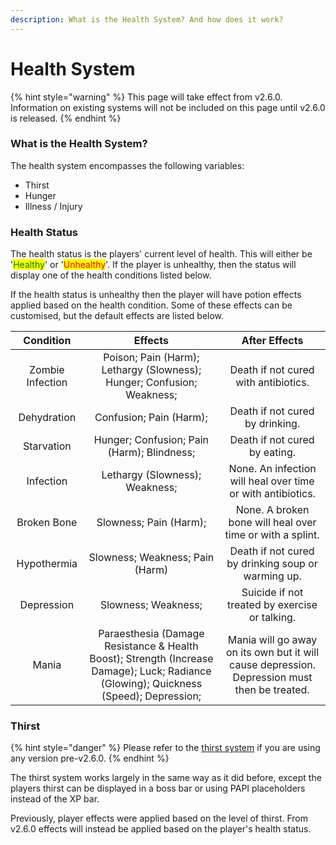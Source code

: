 ```yaml
---
description: What is the Health System? And how does it work?
---
```


# Health System

{% hint style="warning" %}
This page will take effect from v2.6.0. Information on existing systems will not be included on this page until v2.6.0 is released.
{% endhint %}

### What is the Health System?

The health system encompasses the following variables:

* Thirst
* Hunger
* Illness / Injury

### Health Status

The health status is the players' current level of health. This will either be '<mark style="color:green;">Healthy</mark>' or '<mark style="color:red;">Unhealthy</mark>'. If the player is unhealthy, then the status will display one of the health conditions listed below.

If the health status is unhealthy then the player will have potion effects applied based on the health condition. Some of these effects can be customised, but the default effects are listed below.

|     Condition     |                                                                 Effects                                                                |                                         After Effects                                        |
| :---------------: | :------------------------------------------------------------------------------------------------------------------------------------: | :------------------------------------------------------------------------------------------: |
|  Zombie Infection |                                 Poison; Pain (Harm); Lethargy (Slowness); Hunger; Confusion; Weakness;                                 |                             Death if not cured with antibiotics.                             |
|    Dehydration    |                                                         Confusion; Pain (Harm);                                                        |                                Death if not cured by drinking.                               |
|     Starvation    |                                               Hunger; Confusion; Pain (Harm); Blindness;                                               |                                 Death if not cured by eating.                                |
|     Infection     |                                                     Lethargy (Slowness); Weakness;                                                     |                  None. An infection will heal over time or with antibiotics.                 |
|    Broken Bone    |                                                         Slowness; Pain (Harm);                                                         |                   None. A broken bone will heal over time or with a splint.                  |
|    Hypothermia    |                                                     Slowness; Weakness; Pain (Harm)                                                    |                      Death if not cured by drinking soup or warming up.                      |
|     Depression    |                                                           Slowness; Weakness;                                                          |                        Suicide if not treated by exercise or talking.                        |
|       Mania       | Paraesthesia (Damage Resistance & Health Boost);  Strength (Increase Damage); Luck; Radiance (Glowing); Quickness (Speed); Depression; | Mania will go away on its own but it will cause depression. Depression must then be treated. |

### Thirst

{% hint style="danger" %}
Please refer to the [thirst system](thirst-system.md) if you are using any version pre-v2.6.0.
{% endhint %}

The thirst system works largely in the same way as it did before, except the players thirst can be displayed in a boss bar or using PAPI placeholders instead of the XP bar.

Previously, player effects were applied based on the level of thirst. From v2.6.0 effects will instead be applied based on the player's health status.
